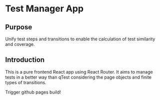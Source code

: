 # Test Manager App

## Purpose

Unify test steps and transitions to enable the calculation of test similarity and coverage.

## Introduction

This is a pure frontend React app using React Router. It aims to manage tests in a better way than qTest considering the page objects and finite types of transitions.

Trigger github pages build!
